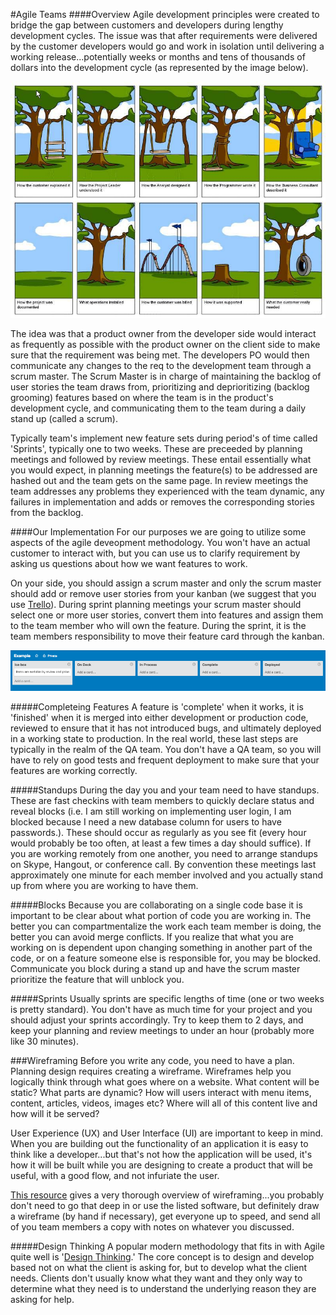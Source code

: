 #Agile Teams
####Overview
Agile development principles were created to bridge the gap between customers and developers during lengthy development cycles. The issue was that after requirements were delivered by the customer developers would go and work in isolation until delivering a working release...potentially weeks or months and tens of thousands of dollars into the development cycle (as represented by the image below).  
  
![Tree Comic](treecomic.jpg)  
  
The idea was that a product owner from the developer side would interact as frequently as possible with the product owner on the client side to make sure that the requirement was being met. The developers PO would then communicate any changes to the req to the development team through a scrum master. The Scrum Master is in charge of maintaining the backlog of user stories the team draws from, prioritizing and deprioritizing (backlog grooming) features based on where the team is in the product's development cycle, and communicating them to the team during a daily stand up (called a scrum).  
  
Typically team's implement new feature sets during period's of time called 'Sprints', typically one to two weeks. These are preceeded by planning meetings and followed by review meetings. These entail essentially what you would expect, in planning meetings the feature(s) to be addressed are hashed out and the team gets on the same page. In review meetings the team addresses any problems they experienced with the team dynamic, any failures in implementation and adds or removes the corresponding stories from the backlog.  
  
####Our Implementation
For our purposes we are going to utilize some aspects of the agile deveopment methodology. You won't have an actual customer to interact with, but you can use us to clarify requirement by asking us questions about how we want features to work.  
  
On your side, you should assign a scrum master and only the scrum master should add or remove user stories from your kanban (we suggest that you use [Trello][trello]). During sprint planning meetings your scrum master should select one or more user stories, convert them into features and assign them to the team member who will own the feature. During the sprint, it is the team members responsibility to move their feature card through the kanban.  
  
![Trello](imgs/trello.png)  
  
#####Completeing Features
A feature is 'complete' when it works, it is 'finished' when it is merged into either development or production code, reviewed to ensure that it has not introduced bugs, and ultimately deployed in a working state to production. In the real world, these last steps are typically in the realm of the QA team. You don't have a QA team, so you will have to rely on good tests and frequent deployment to make sure that your features are working correctly.  
  
#####Standups
During the day you and your team need to have standups. These are fast checkins with team members to quickly declare status and reveal blocks (i.e. I am still working on implementing user login, I am blocked because I need a new database column for users to have passwords.). These should occur as regularly as you see fit (every hour would probably be too often, at least a few times a day should suffice). If you are working remotely from one another, you need to arrange standups on Skype, Hangout, or conference call. By convention these meetings last approximately one minute for each member involved and you actually stand up from where you are working to have them.  
  
#####Blocks
Because you are collaborating on a single code base it is important to be clear about what portion of code you are working in. The better you can compartmentalize the work each team member is doing, the better you can avoid merge conflicts. If you realize that what you are working on is dependent upon changing something in another part of the code, or on a feature someone else is responsible for, you may be blocked. Communicate you block during a stand up and have the scrum master prioritize the feature that will unblock you.  
  
#####Sprints
Usually sprints are specific lengths of time (one or two weeks is pretty standard). You don't have as much time for your project and you should adjust your sprints accordingly. Try to keep them to 2 days, and keep your planning and review meetings to under an hour (probably more like 30 minutes).  
  
###Wireframing
Before you write any code, you need to have a plan. Planning design requires creating a wireframe. Wireframes help you logically think through what goes where on a website. What content will be static? What parts are dynamic? How will users interact with menu items, content, articles, videos, images etc? Where will all of this content live and how will it be served?  
  
User Experience (UX) and User Interface (UI) are important to keep in mind. When you are building out the functionality of an application it is easy to think like a developer...but that's not how the application will be used, it's how it will be built while you are designing to create a product that will be useful, with a good flow, and not infuriate the user.  
  
[This resource][wireframing] gives a very thorough overview of wireframing...you probably don't need to go that deep in or use the listed software, but definitely draw a wireframe (by hand if necessary), get everyone up to speed, and send all of you team members a copy with notes on whatever you discussed.
  
#####Design Thinking
A popular modern methodology that fits in with Agile quite well is '[Design Thinking][design].' The core concept is to design and develop based not on what the client is asking for, but to develop what the client needs. Clients don't usually know what they want and they only way to determine what they need is to understand the underlying reason they are asking for help.  



[trello]:https://trello.com/
[wireframing]:http://webdesign.tutsplus.com/tutorials/a-beginners-guide-to-wireframing--webdesign-7399
[design]:http://www.fastcompany.com/919258/design-thinking-what
